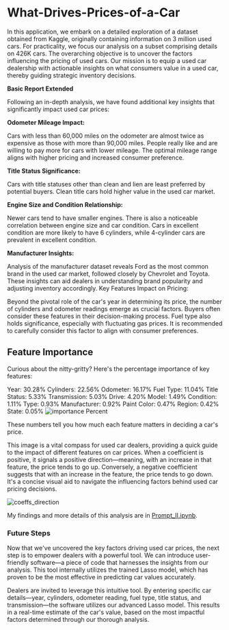 # What-Drives-Prices-of-a-Car
In this application, we embark on a detailed exploration of a dataset obtained from Kaggle, originally containing information on 3 million used cars. For practicality, we focus our analysis on a subset comprising details on 426K cars. The overarching objective is to uncover the factors influencing the pricing of used cars. Our mission is to equip a used car dealership with actionable insights on what consumers value in a used car, thereby guiding strategic inventory decisions.

**Basic Report Extended**

Following an in-depth analysis, we have found additional key insights that significantly impact used car prices:

**Odometer Mileage Impact:**

Cars with less than 60,000 miles on the odometer are almost twice as expensive as those with more than 90,000 miles. People really like and are willing to pay more for cars with lower mileage. The optimal mileage range aligns with higher pricing and increased consumer preference.

**Title Status Significance:**

Cars with title statuses other than clean and lien are least preferred by potential buyers. Clean title cars hold higher value in the used car market.

**Engine Size and Condition Relationship:**

Newer cars tend to have smaller engines. There is also a noticeable correlation between engine size and car condition. Cars in excellent condition are more likely to have 6 cylinders, while 4-cylinder cars are prevalent in excellent condition.

**Manufacturer Insights:**

Analysis of the manufacturer dataset reveals Ford as the most common brand in the used car market, followed closely by Chevrolet and Toyota. These insights can aid dealers in understanding brand popularity and adjusting inventory accordingly.
Key Features Impact on Pricing:

Beyond the pivotal role of the car's year in determining its price, the number of cylinders and odometer readings emerge as crucial factors. Buyers often consider these features in their decision-making process.
Fuel type also holds significance, especially with fluctuating gas prices. It is recommended to carefully consider this factor to align with consumer preferences.

## Feature Importance
Curious about the nitty-gritty? Here's the percentage importance of key features:

Year: 30.28%
Cylinders: 22.56%
Odometer: 16.17%
Fuel Type: 11.04%
Title Status: 5.33%
Transmission: 5.03%
Drive: 4.20%
Model: 1.49%
Condition: 1.11%
Type: 0.93%
Manufacturer: 0.92%
Paint Color: 0.47%
Region: 0.42%
State: 0.05%
![importance Percent](https://github.com/Hoomaaan/What-Drives-Prices-of-a-Car/assets/33916130/2f34c2c2-931f-4b9c-a13b-1bea8fc9bcd6)

These numbers tell you how much each feature matters in deciding a car's price.

This image is a vital compass for used car dealers, providing a quick guide to the impact of different features on car prices. When a coefficient is positive, it signals a positive direction—meaning, with an increase in that feature, the price tends to go up. Conversely, a negative coefficient suggests that with an increase in the feature, the price tends to go down. It's a concise visual aid to navigate the influencing factors behind used car pricing decisions.

![coeffs_direction](https://github.com/Hoomaaan/What-Drives-Prices-of-a-Car/assets/33916130/bad1ef46-8153-480b-9831-6e73d9e89377)


My findings and more details of this analysis are in [Prompt_II.ipynb](https://github.com/Hoomaaan/What-Drives-Prices-of-a-Car/blob/main/prompt_II.ipynb).
### Future Steps
Now that we've uncovered the key factors driving used car prices, the next step is to empower dealers with a powerful tool. We can introduce user-friendly software—a piece of code that harnesses the insights from our analysis. This tool internally utilizes the trained Lasso model, which has proven to be the most effective in predicting car values accurately.

Dealers are invited to leverage this intuitive tool. By entering specific car details—year, cylinders, odometer reading, fuel type, title status, and transmission—the software utilizes our advanced Lasso model. This results in a real-time estimate of the car's value, based on the most impactful factors determined through our thorough analysis.
